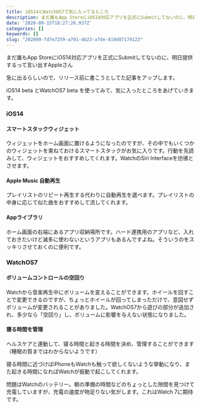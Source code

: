 ```yaml
---
title: iOS14とWatchOS7で気に入ってるところ
description: まだ誰もApp StoreにiOS14対応アプリを正式にSubmitしてないのに、明日提供するって言い出すAppleさん
date: '2020-09-15T18:27:26.937Z'
categories: []
keywords: []
slug: "202009-fd7e7259-a701-4b23-a7de-819d87174123"
---
```

まだ誰もApp StoreにiOS14対応アプリを正式にSubmitしてないのに、明日提供するって言い出すAppleさん

急に出るらしいので、リリース前に書こうとしてた記事をアップします。

iOS14 beta とWatchOS7 beta を使ってみて、気に入ったところをあげていきます。

### iOS14

#### スマートスタックウィジェット

ウィジェットをホーム画面に置けるようになったのですが、その中でもいくつかのウィジェットを束ねておけるスマートスタックがお気に入りです。行動を先読みして、ウィジェットをおすすめしてくれます。WatchのSiri Interfaceを彷彿とさせます。

#### Apple Music 自動再生

プレイリストのリピート再生する代わりに自動再生を選べます。プレイリストの中身に応じて似た曲をおすすめして流してくれます。

#### Appライブラリ

ホーム画面の右端にあるアプリ収納場所です。ハード連携用のアプリなど、入れておきたいけど滅多に使わないというアプリもあるんですよね。そういうのをスッキリさせておくのに便利です。

### WatchOS7

#### ボリュームコントロールの空回り

Watchから音楽再生中にボリュームを変えることができます。ホイールを回すことで変更できるのですが、ちょっとホイールが回ってしまっただけで、意図せずボリュームが変更されることがありました。WatchOS7から遊びの部分が追加され、多少なら「空回り」し、ボリュームに影響を与えない状態になりました。

#### 寝る時間を管理

ヘルスケアと連動して、寝る時間と起きる時間を決め、管理することができます（睡眠の質まではわからないようです）

寝る時間に近づけばiPhoneもWatchも触って欲しくないような挙動になり、また起きる時間になればWatchが振動で起こしてくれます。

問題はWatchのバッテリー。朝の準備の時間などのちょっとした隙間を見つけて充電していますが、充電の速度が物足りない気がします。これはWatch 7に期待です。